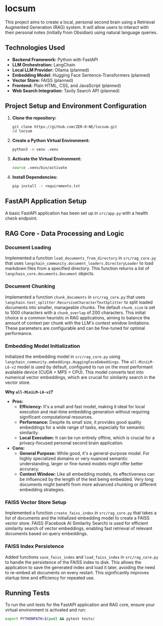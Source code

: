 # locsum

This project aims to create a local, personal second brain using a Retrieval Augmented Generation (RAG) system. It will allow users to interact with their personal notes (initially from Obsidian) using natural language queries.

## Technologies Used

*   **Backend Framework:** Python with FastAPI
*   **LLM Orchestration:** LangChain
*   **Local LLM Provider:** Ollama (planned)
*   **Embedding Model:** Hugging Face Sentence-Transformers (planned)
*   **Vector Store:** FAISS (planned)
*   **Frontend:** Plain HTML, CSS, and JavaScript (planned)
*   **Web Search Integration:** Tavily Search API (planned)

## Project Setup and Environment Configuration

1.  **Clone the repository:**
    ```bash
    git clone https://github.com/ZER-0-NE/locsum.git
    cd locsum
    ```

2.  **Create a Python Virtual Environment:**
    ```bash
    python3 -m venv .venv
    ```

3.  **Activate the Virtual Environment:**
    ```bash
    source .venv/bin/activate
    ```

4.  **Install Dependencies:**
    ```bash
    pip install -r requirements.txt
    ```

## FastAPI Application Setup

A basic FastAPI application has been set up in `src/app.py` with a health check endpoint.

## RAG Core - Data Processing and Logic

### Document Loading

Implemented a function `load_documents_from_directory` in `src/rag_core.py` that uses `langchain_community.document_loaders.DirectoryLoader` to load markdown files from a specified directory. This function returns a list of `langchain_core.documents.Document` objects.

### Document Chunking

Implemented a function `chunk_documents` in `src/rag_core.py` that uses `langchain.text_splitter.RecursiveCharacterTextSplitter` to split loaded documents into smaller, manageable chunks. The default `chunk_size` is set to 1000 characters with a `chunk_overlap` of 200 characters. This initial choice is a common heuristic in RAG applications, aiming to balance the amount of context per chunk with the LLM's context window limitations. These parameters are configurable and can be fine-tuned for optimal performance.

### Embedding Model Initialization

Initialized the embedding model in `src/rag_core.py` using `langchain_community.embeddings.HuggingFaceEmbeddings`. The `all-MiniLM-L6-v2` model is used by default, configured to run on the most performant available device (CUDA > MPS > CPU). This model converts text into numerical vector embeddings, which are crucial for similarity search in the vector store.

**Why `all-MiniLM-L6-v2`?**

*   **Pros:**
    *   **Efficiency:** It's a small and fast model, making it ideal for local execution and real-time embedding generation without requiring significant computational resources.
    *   **Performance:** Despite its small size, it provides good quality embeddings for a wide range of tasks, especially for semantic similarity.
    *   **Local Execution:** It can be run entirely offline, which is crucial for a privacy-focused personal second brain application.
*   **Cons:**
    *   **General Purpose:** While good, it's a general-purpose model. For highly specialized domains or very nuanced semantic understanding, larger or fine-tuned models might offer better accuracy.
    *   **Context Window:** Like all embedding models, its effectiveness can be influenced by the length of the text being embedded. Very long documents might benefit from more advanced chunking or different embedding strategies.

### FAISS Vector Store Setup

Implemented a function `create_faiss_index` in `src/rag_core.py` that takes a list of documents and the initialized embedding model to create a FAISS vector store. FAISS (Facebook AI Similarity Search) is used for efficient similarity search of vector embeddings, enabling fast retrieval of relevant documents based on query embeddings.

### FAISS Index Persistence

Added functions `save_faiss_index` and `load_faiss_index` in `src/rag_core.py` to handle the persistence of the FAISS index to disk. This allows the application to save the generated index and load it later, avoiding the need to re-embed all documents on every restart. This significantly improves startup time and efficiency for repeated use.

## Running Tests

To run the unit tests for the FastAPI application and RAG core, ensure your virtual environment is activated and run:

```bash
export PYTHONPATH=$(pwd) && pytest tests/
```
